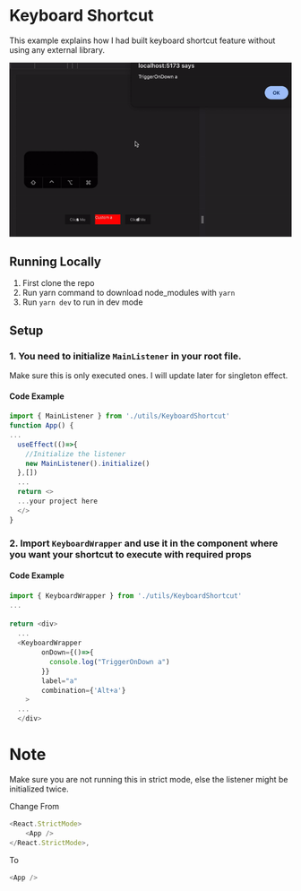 # Keyboard Shortcut

This example explains how I had built keyboard shortcut feature without using any external library.

![](./example/assets/playback.gif)

## Running Locally

1. First clone the repo
2. Run yarn command to download node_modules with `yarn`
3. Run `yarn dev` to run in dev mode

## Setup

### 1. You need to initialize `MainListener` in your root file.

Make sure this is only executed ones. I will update later for singleton effect.

#### Code Example

```javascript
import { MainListener } from './utils/KeyboardShortcut'
function App() {
...
  useEffect(()=>{
    //Initialize the listener
    new MainListener().initialize()
  },[])
  ...
  return <>
  ...your project here
  </>
}
```

### 2. Import `KeyboardWrapper` and use it in the component where you want your shortcut to execute with required props

#### Code Example

```javascript
import { KeyboardWrapper } from './utils/KeyboardShortcut'
...

return <div>
  ...
  <KeyboardWrapper
        onDown={()=>{
          console.log("TriggerOnDown a")
        }}
        label="a"
        combination={'Alt+a'}
    >
  ...
  </div>
```

# Note

Make sure you are not running this in strict mode, else the listener might be initialized twice.

Change From

```javascript
<React.StrictMode>
    <App />
</React.StrictMode>,
```

To

```javascript
<App />
```
